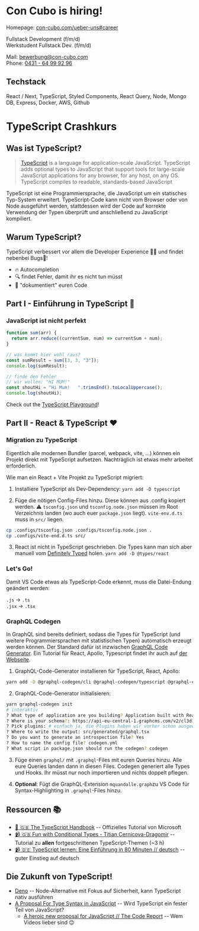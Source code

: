 # Con Cubo is hiring!

Homepage: [con-cubo.com/ueber-uns#career](https://www.con-cubo.com/ueber-uns#career)

Fullstack Development (f/m/d) <br/>
Werkstudent Fullstack Dev. (f/m/d)

Mail: bewerbung@con-cubo.com <br/>
Phone: <a href="tel:+4943164999296">0431 - 64 99 92 96</a>

## Techstack

React / Next, TypeScript, Styled Components, React Query, Node, Mongo DB, Express, Docker, AWS, Github

# TypeScript Crashkurs

## Was ist TypeScript?

> [TypeScript](https://www.typescriptlang.org) is a language for application-scale JavaScript. TypeScript adds optional types to JavaScript that support tools for large-scale JavaScript applications for any browser, for any host, on any OS. TypeScript compiles to readable, standards-based JavaScript

TypeScript ist eine Programmiersprache, die JavaScript um ein statisches Typ-System erweitert. TypeScript-Code kann nicht vom Browser oder von Node ausgeführt werden, stattdessen wird der Code auf korrekte Verwendung der Typen überprüft und anschließend zu JavaScript kompiliert.

## Warum TypeScript?

TypeScript verbessert vor allem die Developer Experience 👩‍💻 und findet nebenbei Bugs🐛!

- 🔥 Autocompletion
- 🔍 findet Fehler, damit ihr es nicht tun müsst
- 📄 "dokumentiert" euren Code

## Part I - Einführung in TypeScript 🚀

### JavaScript ist nicht perfekt

```js
function sum(arr) {
  return arr.reduce((currentSum, num) => currentSum + num);
}

// was kommt hier wohl raus?
const sumResult = sum([3, 3, "3"]);
console.log(sumResult);

// finde den Fehler
// wir wollen: "HI MUM!"
const shoutHi = "Hi Mum!   ".trimsEnd().toLocalUppercase();
console.log(shoutHi);
```

Check out the [TypeScript Playground](https://www.typescriptlang.org/play)!

## Part II - React & TypeScript ❤️

### Migration zu TypeScript

Eigentlich alle modernen Bundler (parcel, webpack, vite, ...) können ein Projekt direkt mit TypeScript aufsetzen. Nachträglich ist etwas mehr arbeitet erforderlich.

Wie man ein React + Vite Projekt zu TypeScript migriert:

1. Installiere TypeScript als Dev-Dependency: `yarn add -D typescript`

2. Füge die nötigen Config-Files hinzu. Diese können aus .config kopiert werden. ⚠️ `tsconfig.json` und `tsconfig.node.json` müssen im Root Verzeichnis landen (wo auch euer `package.json` liegt). `vite-env.d.ts` muss in `src/` liegen.

```sh
cp .configs/tsconfig.json .configs/tsconfig.node.json .
cp .configs/vite-end.d.ts src/
```

3. React ist nicht in TypeScript geschrieben. Die Types kann man sich aber manuell vom [Definitely Typed](https://github.com/DefinitelyTyped/DefinitelyTyped/) holen. `yarn add -D @types/react`

### Let's Go!

Damit VS Code etwas als TypeScript-Code erkennt, muss die Datei-Endung geändert werden:

`.js` -> `.ts`<br/>
`.jsx` -> `.tsx`

### GraphQL Codegen

In GraphQL sind bereits definiert, sodass die Types für TypeScript (und weitere Programmiersprachen mit statistischen Typen) automatisch erzeugt werden können. Der Standard dafür ist inzwischen [GraphQL Code Generator](https://www.graphql-code-generator.com/). Ein Tutorial für React, Apollo, Typescript findet ihr auch auf [der Webseite](https://www.graphql-code-generator.com/plugins/typescript-react-apollo).

1. GraphQL-Code-Generator installieren für TypeScript, React, Apollo:

```sh
yarn add -D @graphql-codegen/cli @graphql-codegen/typescript @graphql-codegen/typescript-operations @graphql-codegen/typescript-react-apollo @graphql-codegen/introspection
```

2. GraphQL-Code-Generator initialisieren:

```sh
yarn graphql-codegen init
# interaktiv
? What type of application are you building? Application built with React
? Where is your schema?: https://api-eu-central-1.graphcms.com/v2/cl3d189141hkk01xpcesz7a2l/master # hier muss euer GraphQL-Endpunkt rein
? Pick plugins: # einfach ja, die Plugins haben wir vorher schon ausgewählt
? Where to write the output: src/generated/graphql.tsx
? Do you want to generate an introspection file? Yes
? How to name the config file? codegen.yml
? What script in package.json should run the codegen? codegen
```

3. Füge einen `graphql/` mit `.graphql`-Files mit euren Queries hinzu. Alle eure Queries landen dann in diesen Files. Codegen generiert alle Types und Hooks. Ihr müsst nur noch importieren und nichts doppelt pflegen.

4. **Optional**: Fügt die GraphQL-Extension `mquandalle.graph`zu VS Code für Syntax-Highlighting in `.graphql`-Files hinzu.

## Ressourcen 📚

- [📘 🇬🇧 The TypeScript Handbook](https://www.typescriptlang.org/docs/handbook/intro.html) -- Offizielles Tutorial von Microsoft
- [📹 🇬🇧 Fun with Conditional Types - Titian Cernicova-Dragomir](https://www.youtube.com/watch?v=27fL-rUXrJM) -- Tutorial zu **allen** fortgeschrittenen TypeScript-Themen (~3 h)
- [📹 🇩🇪 TypeScript lernen: Eine Einführung in 80 Minuten // deutsch](https://www.youtube.com/watch?v=_CaGUZNEobk) -- guter Einstieg auf deutsch

## Die Zukunft von TypeScript!

- [Deno](https://deno.land/) -- Node-Alternative mit Fokus auf Sicherheit, kann TypeScript nativ ausführen
- [A Proposal For Type Syntax in JavaScript](https://devblogs.microsoft.com/typescript/a-proposal-for-type-syntax-in-javascript/) -- Wird TypeScript ein fester Teil von JavaScript?
  - [A heroic new proposal for JavaScript // The Code Report](https://www.youtube.com/watch?v=O9F4K804XC8) -- Wem Videos lieber sind 😉

